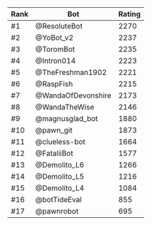 Rank|Bot|Rating
---|---|---
#1|@ResoluteBot|2270
#2|@YoBot_v2|2237
#3|@ToromBot|2235
#4|@Intron014|2223
#5|@TheFreshman1902|2221
#6|@RaspFish|2215
#7|@WandaOfDevonshire|2173
#8|@WandaTheWise|2146
#9|@magnusglad_bot|1880
#10|@pawn_git|1873
#11|@clueless-bot|1664
#12|@FataliiBot|1577
#13|@Demolito_L6|1266
#14|@Demolito_L5|1216
#15|@Demolito_L4|1084
#16|@botTideEval|855
#17|@pawnrobot|695

